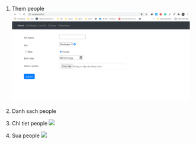 1. Them people
![alt](src/images/1.png)

2. Danh sach people


3. Chi tiet people
![](images/3.png)

4. Sua people
![](images/4.png)
